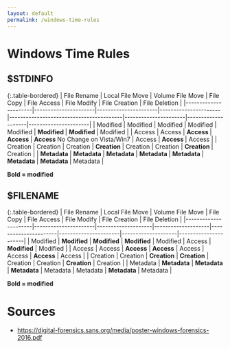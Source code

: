 ```yaml
---
layout: default
permalink: /windows-time-rules
---
```


# Windows Time Rules

## $STDINFO

{:.table-bordered}
| File Rename          | Local File Move      | Volume File Move     | File Copy            | File Access                             | File Modify          | File Creation      | File Deletion        |
|----------------------|----------------------|----------------------|----------------------|-----------------------------------------|----------------------|--------------------|----------------------|
| Modified  | Modified  | Modified  | Modified  | Modified                     | <b>Modified </b>    | <b>Modified </b>  | Modified  |
| Access    | Access    | <b>Access </b>      | <b>Access </b>      | <b>Access </b> No Change on Vista/Win7 | Access    | <b>Access </b>    | Access    |
| Creation  | Creation  | Creation  | <b>Creation </b>    | Creation                     | Creation  | <b>Creation </b>  | Creation  |
| <b>Metadata </b>   | <b>Metadata </b>   | <b>Metadata </b>   | <b>Metadata </b>   | <b>Metadata </b>                      | <b>Metadata </b>   | <b>Metadata </b> | Metadata  |

<b>Bold = modified</b>


## $FILENAME

{:.table-bordered}
| File Rename          | Local File Move      | Volume File Move   | File Copy          | File Access          | File Modify          | File Creation      | File Deletion        |
|----------------------|----------------------|--------------------|--------------------|----------------------|----------------------|--------------------|----------------------|
| Modified | <b>Modified</b>    | <b>Modified</b>  | <b>Modified</b>  | Modified | Access   | <b>Modified</b>  | Modified |
| Access  | Access   | <b>Access</b>    | <b>Access</b>    | Access  | Access  | <b>Access</b>    | Access  |
| Creation  | Creation  | <b>Creation</b>  | <b>Creation</b>  | Creation | Creation | <b>Creation</b>  | Creation  |
| Metadata  | <b>Metadata</b>   | <b>Metadata</b> | <b>Metadata</b> | Metadata  | Metadata   | <b>Metadata </b> | Metadata  |

<b>Bold = modified</b>

# Sources

* <https://digital-forensics.sans.org/media/poster-windows-forensics-2016.pdf>
